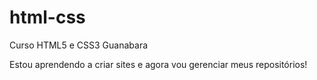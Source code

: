 # html-css
 Curso HTML5 e CSS3 Guanabara


Estou aprendendo a criar sites e agora vou gerenciar meus repositórios!